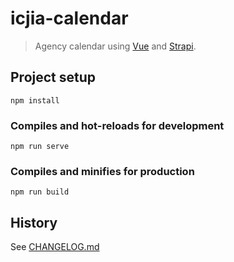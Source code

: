 # icjia-calendar

> Agency calendar using [Vue](https://vuejs.org/) and [Strapi](https://strapi.io/).

## Project setup

```
npm install
```

### Compiles and hot-reloads for development

```
npm run serve
```

### Compiles and minifies for production

```
npm run build
```

## History

See [CHANGELOG.md](./CHANGELOG.MD)
